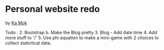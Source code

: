 # Personal website redo

by [Ka Mok](http://heykamok.com)

Todo :
 2. Bootstrap
 	b. Make the Blog pretty
 3. Blog - Add date time
 4. Add more stuff to '/'
 5. Use phi equation to make a mini-game with 2 choices to collect statictical data.


